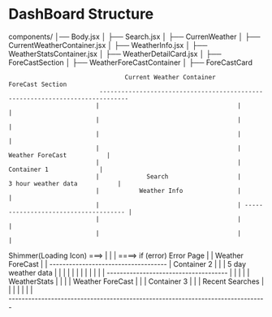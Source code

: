 # DashBoard Structure
components/
│── Body.jsx
│  ├── Search.jsx
│  ├── CurrenWeather
│      ├── CurrentWeatherContainer.jsx
│          ├── WeatherInfo.jsx
│          ├── WeatherStatsContainer.jsx
│              ├── WeatherDetailCard.jsx
│  ├── ForeCastSection
│      ├── WeatherForeCastContainer
│          ├── ForeCastCard
        

                                    Current Weather Container                   ForeCast Section
                             ------------------------------------------------------------------------------
                            |                                      |                                       |
                            |                                      |                                       |
                            |                                      |                                       |
                            |                                      |            Weather ForeCast           |
                            |                                      |              Container 1              |
                            |             Search                   |         3 hour weather data           |
                            |           Weather Info               |                                       |
                            |                                      | ------------------------------------- |
                            |                                      |                                       |
                            |                                      |                                       |
Shimmer(Loading Icon) ===>  |                                      |                                       | ====> if (error) Error Page
                            |                                      |            Weather ForeCast           |
                            | ------------------------------------ |              Container 2              |
                            |                                      |            5 day weather data         |
                            |                                      |                                       |
                            |                                      |                                       |
                            |                                      |                                       |
                            |                                      | ------------------------------------- |
                            |                                      |                                       |
                            |          WeatherStats                |                                       |
                            |                                      |           Weather ForeCast            |
                            |                                      |            Container 3                |
                            |                                      |           Recent Searches             |
                            |                                      |                                       |
                            |                                      |                                       |    
                             -------------------------------------------------------------------------------

